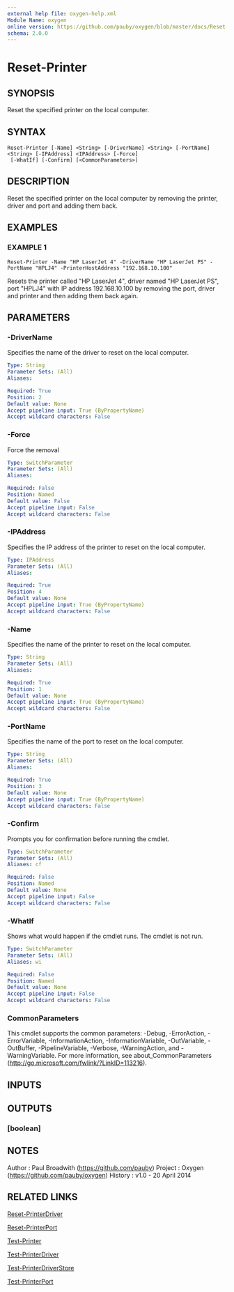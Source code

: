 ```yaml
---
external help file: oxygen-help.xml
Module Name: oxygen
online version: https://github.com/pauby/oxygen/blob/master/docs/Reset-Printer.md
schema: 2.0.0
---
```


# Reset-Printer

## SYNOPSIS
Reset the specified printer on the local computer.

## SYNTAX

```
Reset-Printer [-Name] <String> [-DriverName] <String> [-PortName] <String> [-IPAddress] <IPAddress> [-Force]
 [-WhatIf] [-Confirm] [<CommonParameters>]
```

## DESCRIPTION
Reset the specified printer on the local computer by removing the printer,
driver and port and adding them back.

## EXAMPLES

### EXAMPLE 1
```
Reset-Printer -Name "HP LaserJet 4" -DriverName "HP LaserJet PS" -PortName "HPLJ4" -PrinterHostAddress "192.168.10.100"
```

Resets the printer called "HP LaserJet 4", driver named "HP LaserJet PS", port "HPLJ4" with IP address 192.168.10.100 by removing the port, driver and printer and then adding them back again.

## PARAMETERS

### -DriverName
Specifies the name of the driver to reset on the local computer.

```yaml
Type: String
Parameter Sets: (All)
Aliases:

Required: True
Position: 2
Default value: None
Accept pipeline input: True (ByPropertyName)
Accept wildcard characters: False
```

### -Force
Force the removal

```yaml
Type: SwitchParameter
Parameter Sets: (All)
Aliases:

Required: False
Position: Named
Default value: False
Accept pipeline input: False
Accept wildcard characters: False
```

### -IPAddress
Specifies the IP address of the printer to reset on the local computer.

```yaml
Type: IPAddress
Parameter Sets: (All)
Aliases:

Required: True
Position: 4
Default value: None
Accept pipeline input: True (ByPropertyName)
Accept wildcard characters: False
```

### -Name
Specifies the name of the printer to reset on the local computer.

```yaml
Type: String
Parameter Sets: (All)
Aliases:

Required: True
Position: 1
Default value: None
Accept pipeline input: True (ByPropertyName)
Accept wildcard characters: False
```

### -PortName
Specifies the name of the port to reset on the local computer.

```yaml
Type: String
Parameter Sets: (All)
Aliases:

Required: True
Position: 3
Default value: None
Accept pipeline input: True (ByPropertyName)
Accept wildcard characters: False
```

### -Confirm
Prompts you for confirmation before running the cmdlet.

```yaml
Type: SwitchParameter
Parameter Sets: (All)
Aliases: cf

Required: False
Position: Named
Default value: None
Accept pipeline input: False
Accept wildcard characters: False
```

### -WhatIf
Shows what would happen if the cmdlet runs.
The cmdlet is not run.

```yaml
Type: SwitchParameter
Parameter Sets: (All)
Aliases: wi

Required: False
Position: Named
Default value: None
Accept pipeline input: False
Accept wildcard characters: False
```

### CommonParameters
This cmdlet supports the common parameters: -Debug, -ErrorAction, -ErrorVariable, -InformationAction, -InformationVariable, -OutVariable, -OutBuffer, -PipelineVariable, -Verbose, -WarningAction, and -WarningVariable.
For more information, see about_CommonParameters (http://go.microsoft.com/fwlink/?LinkID=113216).

## INPUTS

## OUTPUTS

### [boolean]

## NOTES
Author  : Paul Broadwith (https://github.com/pauby)
Project : Oxygen (https://github.com/pauby/oxygen)
History : v1.0 - 20 April 2014

## RELATED LINKS

[Reset-PrinterDriver]()

[Reset-PrinterPort]()

[Test-Printer]()

[Test-PrinterDriver]()

[Test-PrinterDriverStore]()

[Test-PrinterPort]()

